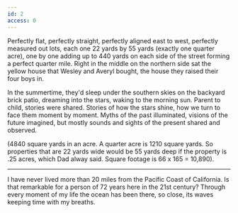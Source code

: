 ```yaml
---
id: 2
access: 0
---
```

Perfectly flat, perfectly straight, perfectly aligned east to west, perfectly measured out lots, each one 22 yards by 55 yards (exactly one quarter acre), one by one adding up to 440 yards on each side of the street forming a perfect quarter mile. Right in the middle on the northern side sat the yellow house that Wesley and Averyl bought, the house they raised their four boys in.

In the summertime, they'd sleep under the southern skies on the backyard brick patio, dreaming into the stars, waking to the morning sun. Parent to child, stories were shared. Stories of how the stars shine, how we turn to face them moment by moment. Myths of the past illuminated, visions of the future imagined, but mostly sounds and sights of the present shared and observed.

(4840 square yards in an acre. A quarter acre is 1210 square yards. So properties that are 22 yards wide would be 55 yards deep if the property is .25 acres, which Dad alway said. Square footage is 66 x 165 = 10,890). 
___
I have never lived more than 20 miles from the Pacific Coast of California. Is that remarkable for a person of 72 years here in the 21st century? Through every moment of my life the ocean has been there, so close, its waves keeping time with my breaths.